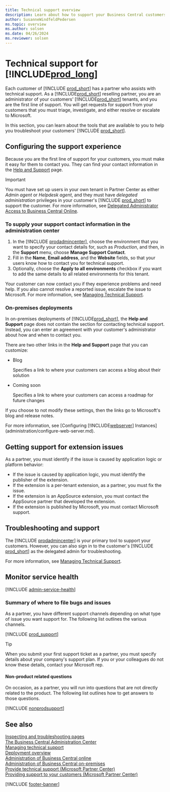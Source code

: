```yaml
---
title: Technical support overview
description: Learn about how to support your Business Central customers, online and on-premises, troubleshoot issues, and when to escalate problems to Microsoft.
author: SusanneWindfeldPedersen
ms.topic: overview
ms.author: solsen
ms.date: 04/26/2024
ms.reviewer: solsen
---
```


# Technical support for [!INCLUDE[prod_long](developer/includes/prod_long.md)]

Each customer of [!INCLUDE [prod_short](developer/includes/prod_short.md)] has a partner who assists with technical support. As a [!INCLUDE[prod_short](developer/includes/prod_short.md)] reselling partner, you are an administrator of your customers' [!INCLUDE[prod_short](developer/includes/prod_short.md)] tenants, and you are the first line of support. You will get requests for support from your customers that you must triage, investigate, and either resolve or escalate to Microsoft.  

In this section, you can learn about the tools that are available to you to help you troubleshoot your customers' [!INCLUDE [prod_short](developer/includes/prod_short.md)].  

## Configuring the support experience

Because you are the first line of support for your customers, you must make it easy for them to contact you. They can find your contact information in the [Help and Support](/dynamics365/business-central/product-help-and-support?toc=/dynamics365/business-central/dev-itpro/toc.json) page.  

> [!IMPORTANT]
> You must have set up users in your own tenant in Partner Center as either *Admin agent* or *Helpdesk agent*, and they must have *delegated administration* privileges in your customer's [!INCLUDE [prod_short](developer/includes/prod_short.md)] to support the customer. For more information, see [Delegated Administrator Access to Business Central Online](administration/delegated-admin.md).

### To supply your support contact information in the administration center

1. In the [!INCLUDE [prodadmincenter](developer/includes/prodadmincenter.md)], choose the environment that you want to specify your contact details for, such as *Production*, and then, in the **Support** menu, choose **Manage Support Contact**.
2. Fill in the **Name**, **Email address**, and the **Website** fields, so that your users know how to contact you for technical support.
3. Optionally, choose the **Apply to all environments** checkbox if you want to add the same details to all related environments for this tenant.

Your customer can now contact you if they experience problems and need help. If you also cannot resolve a reported issue, escalate the issue to Microsoft. For more information, see [Managing Technical Support](administration/manage-technical-support.md).  

### On-premises deployments

In on-premises deployments of [!INCLUDE[prod_short](developer/includes/prod_short.md)], the **Help and Support** page does not contain the section for contacting technical support. Instead, you can enter an agreement with your customer's administrator about how and when to contact you.  

There are two other links in the **Help and Support** page that you can customize:

- Blog

    Specifies a link to where your customers can access a blog about their solution  
- Coming soon

    Specifies a link to where your customers can access a roadmap for future changes

If you choose to not modify these settings, then the links go to Microsoft's blog and release notes.

For more information, see [Configuring [!INCLUDE[webserver](developer/includes/webserver.md)] Instances](administration/configure-web-server.md).

<!--
> [!NOTE]
> The **Help and Support** page is available only in the browser.  
-->

## Getting support for extension issues

As a partner, you must identify if the issue is caused by application logic or platform behavior:

- If the issue is caused by application logic, you must identify the publisher of the extension.
- If the extension is a per-tenant extension, as a partner, you must fix the issue.
- If the extension is an AppSource extension, you must contact the AppSource partner that developed the extension.
- If the extension is published by Microsoft, you must contact Microsoft support.

## Troubleshooting and support

The [!INCLUDE [prodadmincenter](developer/includes/prodadmincenter.md)] is your primary tool to support your customers. However, you can also sign in to the customer's [!INCLUDE [prod_short](developer/includes/prod_short.md)] as the delegated admin for troubleshooting.  

For more information, see [Managing Technical Support](administration/manage-technical-support.md).  

## Monitor service health

[!INCLUDE [admin-service-health](includes/admin-service-health.md)]

### Summary of where to file bugs and issues

As a partner, you have different support channels depending on what type of issue you want support for. The following list outlines the various channels.  

[!INCLUDE [prod_support](includes/prodsupport.md)]

> [!TIP]
> When you submit your first support ticket as a partner, you must specify details about your company's support plan. If you or your colleagues do not know these details, contact your Microsoft rep.

#### Non-product related questions

On occasion, as a partner, you will run into questions that are not directly related to the product. The following list outlines how to get answers to those questions.

[!INCLUDE [nonprodsupport](includes/nonprodsupport.md)]

## See also

[Inspecting and troubleshooting pages](developer/devenv-inspecting-pages.md)  
[The Business Central Administration Center](administration/tenant-admin-center.md)  
[Managing technical support](administration/manage-technical-support.md)  
[Deployment overview](deployment/Deployment.md)  
[Administration of Business Central online](administration/tenant-administration.md)  
[Administration of Business Central on-premises](administration/Administration.md)  
[Provide technical support (Microsoft Partner Center)](/partner-center/provide-technical-support)  
[Providing support to your customers (Microsoft Partner Center)](/partner-center/customer-support)  

 
[!INCLUDE [footer-banner](includes/footer-banner.md)]